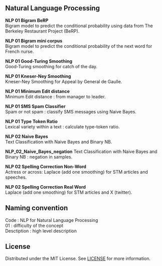 ## Natural Language Processing

**NLP 01 Bigram BeRP**<br>
Bigram model to predict the conditional probability using data from The Berkeley Restaurant Project (BeRP).

**NLP 01 Bigram mini corpus**<br>
Bigram model to predict the conditional probability of the next word for French nurse.

**NLP 01 Good-Turing Smoothing**<br>
Good-Turing smoothing for catch of the day.

**NLP 01 Kneser-Ney Smoothing**<br>
Kneser-Ney Smoothing for Appeal by General de Gaulle.

**NLP 01 Minimum Edit distance**<br>
Minimum Edit distance : from manager to leader.

**NLP 01 SMS Spam Classifier**<br>
Spam or not spam : classify SMS messages using Naive Bayes.

**NLP 01 Type Token Ratio**<br>
Lexical variety within a text : calculate type-token ratio.

**NLP 02 Naive Bayes**<br>
Text Classification with Naive Bayes and Binary NB.

**NLP_02_Naive_Bayes_negation**
Text Classification with Naive Bayes and Binary NB : negation in samples.

**NLP 02 Spelling Correction Non-Word**<br>
Actress or across: Laplace (add one smoothing) for STM articles and speeches.

**NLP 02 Spelling Correction Real Word**<br>
Laplace (add one smoothing) for STM articles and X (twitter).



## Naming convention
Code : NLP for Natural Language Processing<br>
01 : difficulty of the concept<br>
Desctiption : high level description<br>

## License
Distributed under the MIT License. See [LICENSE](https://github.com/irini-git/projects/blob/main/LICENSE) for more information.
